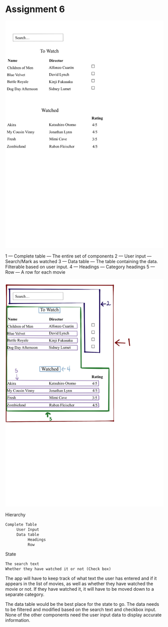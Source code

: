 # Assignment 6

![My Image](images/image1.jpg)

1 — Complete table — The entire set of components
2 — User input — Search/Mark as watched
3 — Data table — The table containing the data. Filterable based on user input.
4 — Headings — Category headings
5 — Row — A row for each movie

![My Image](images/image2.jpg)



Hierarchy

	Complete Table
		 User Input
		 Data table
			  Headings
			  Row

State
	
	The search text
	Whether they have watched it or not (Check box)

	
The app will have to keep track of what text the user has entered and if it appears in the list of movies, as well as whether they have watched the movie or not. If they have watched it, it will have to be moved down to a separate category. 

The data table would be the best place for the state to go. The data needs to be filtered and modified based on the search text and checkbox input. None of the other components need the user input data to display accurate information.
